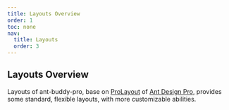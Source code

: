 ```yaml
---
title: Layouts Overview
order: 1
toc: none
nav:
  title: Layouts
  order: 3
---
```


## Layouts Overview

Layouts of ant-buddy-pro, base on [ProLayout](https://github.com/ant-design/pro-components/blob/master/packages/layout/README.md) of [Ant Design Pro](https://pro.ant.design/), provides some standard, flexible layouts, with more customizable abilities.
